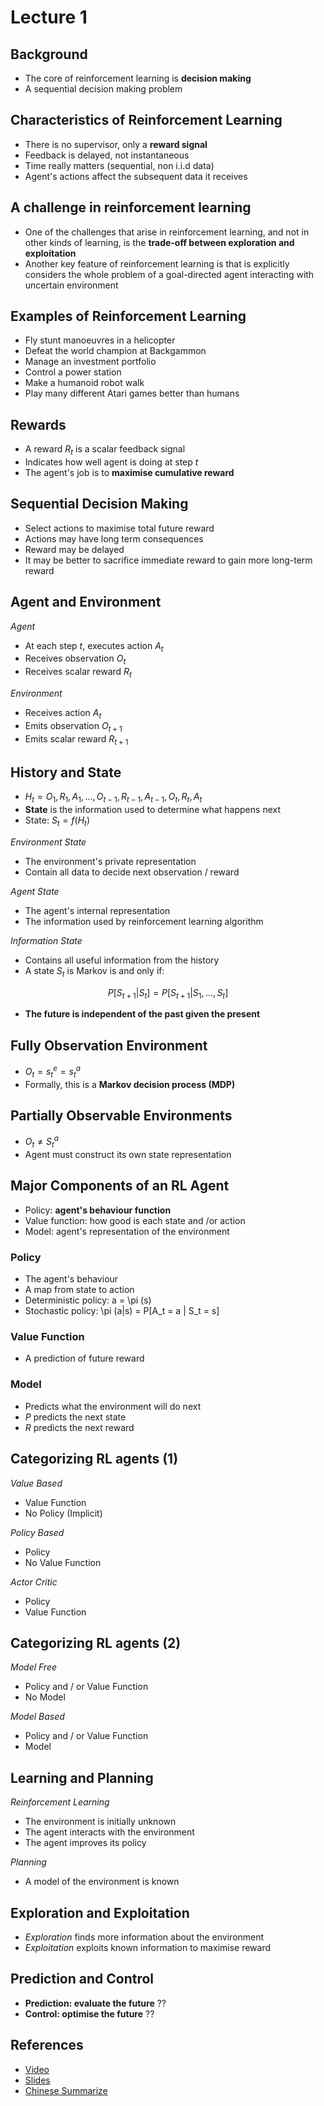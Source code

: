 # Lecture 1

## Background
- The core of reinforcement learning is **decision making**
- A sequential decision making problem

## Characteristics of Reinforcement Learning
- There is no supervisor, only a **reward signal**
- Feedback is delayed, not instantaneous
- Time really matters (sequential, non i.i.d data)
- Agent's actions affect the subsequent data it receives

## A challenge in reinforcement learning
- One of the challenges that arise in reinforcement learning, and not in other kinds of learning, is the **trade-off between exploration and exploitation**
- Another key feature of reinforcement learning is that is explicitly considers the whole problem of a goal-directed agent interacting with uncertain environment

## Examples of Reinforcement Learning
- Fly stunt manoeuvres in a helicopter
- Defeat the world champion at Backgammon
- Manage an investment portfolio
- Control a power station
- Make a humanoid robot walk
- Play many different Atari games better than humans

## Rewards
- A reward $R_t$ is a scalar feedback signal
- Indicates how well agent is doing at step $t$
- The agent's job is to **maximise cumulative reward** 

## Sequential Decision Making
- Select actions to maximise total future reward
- Actions may have long term consequences
- Reward may be delayed
- It may be better to sacrifice immediate reward to gain more long-term reward

## Agent and Environment
*Agent*
- At each step $t$, executes action $A_t$
- Receives observation $O_t$
- Receives scalar reward $R_t$

*Environment*
- Receives action $A_t$
- Emits observation $O_{t+1}$
- Emits scalar reward $R_{t+1}$

## History and State
- $H_t = O_1, R_1, A_1, ..., O_{t-1}, R_{t-1}, A_{t-1}, O_t, R_t, A_t$
- **State** is the information used to determine what happens next
- State: $S_t = f(H_t)$

*Environment State*
- The environment's private representation
- Contain all data to decide next observation / reward

*Agent State*
- The agent's internal representation
- The information used by reinforcement learning algorithm

*Information State*
- Contains all useful information from the history
- A state $S_t$ is Markov is and only if:

$$
P[S_{t+1} | S_t] = P[S_{t+1} | S_1, ..., S_t]
$$

- **The future is independent of the past given the present**

## Fully Observation Environment
- $O_t = s_t^{e} = s_t^{a}$
- Formally, this is a **Markov decision process (MDP)**

## Partially Observable Environments
- $O_t \neq S_t^{a}$
- Agent must construct its own state representation 

## Major Components of an RL Agent
- Policy: **agent's behaviour function**
- Value function: how good is each state and /or action
- Model: agent's representation of the environment

### Policy
- The agent's behaviour
- A map from state to action
- Deterministic policy: a = \pi (s)
- Stochastic policy: \pi (a|s) = P[A_t = a | S_t = s]

### Value Function
- A prediction of future reward

### Model
- Predicts what the environment will do next
- $P$ predicts the next state
- $R$ predicts the next reward

## Categorizing RL agents (1)
*Value Based*
- Value Function
- No Policy (Implicit)

*Policy Based*
- Policy
- No Value Function

*Actor Critic*
- Policy 
- Value Function

## Categorizing RL agents (2)
*Model Free*
- Policy and / or Value Function
- No Model

*Model Based*
- Policy and / or Value Function
- Model

## Learning and Planning
*Reinforcement Learning*
- The environment is initially unknown
- The agent interacts with the environment
- The agent improves its policy

*Planning*
- A model of the environment is known

## Exploration and Exploitation
- *Exploration* finds more information about the environment
- *Exploitation* exploits known information to maximise reward

## Prediction and Control
- **Prediction: evaluate the future** ??
- **Control: optimise the future** ??

## References
- [Video](https://www.youtube.com/watch?v=2pWv7GOvuf0&list=PLqYmG7hTraZDM-OYHWgPebj2MfCFzFObQ&index=1)
- [Slides](http://www0.cs.ucl.ac.uk/staff/d.silver/web/Teaching_files/intro_RL.pdf)
- [Chinese Summarize](https://zhuanlan.zhihu.com/p/50553186)
